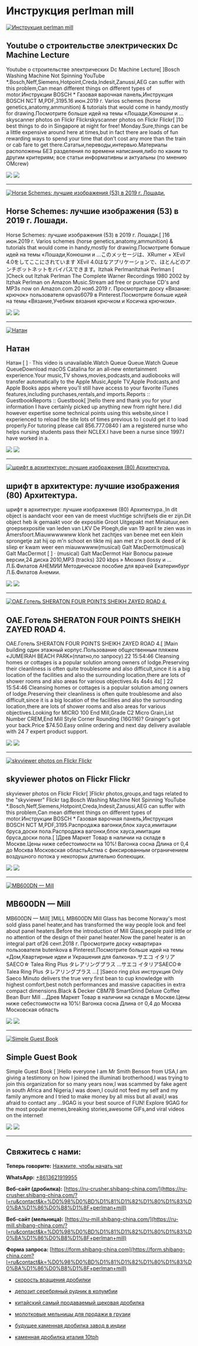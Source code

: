 # Инструкция perlman mill

<a href="https://swt.shibang-china.com/?l=ru&img&k=%D0%98%D0%BD%D1%81%D1%82%D1%80%D1%83%D0%BA%D1%86%D0%B8%D1%8F+perlman+mill" target="_blank">![Инструкция perlman mill](http://static.shibang-china.com/all-800x300/1379.jpg)</a>

## Youtube о строительстве электрических Dc Machine Lecture
Youtube о строительстве электрических Dc Machine Lecture[ ]Bosch Washing Machine Not Spinning YouTube *.Bosch,Neff,Siemens,Hotpoint,Creda,Indesit,Zanussi,AEG can suffer with this problem,Can mean different things on different types of motor.Инструкции BOSCH * Газовая варочная панель,Инструкция BOSCH NCT M,PDF,3195.16 июн.2019 г. Varios schemes (horse genetics,anatomy,ammunition) &amp; tutorials that would come in handy,mostly for drawing.Посмотрите больше идей на темы &#171;Лошади,Конюшни и …skyscanner photos on Flickr Flickrskyscanner photos on Flickr Flickr[ ]10 best things to do in Singapore at night for free! Monday.Sure,things can be a little expensive around here at times,but in fact there are loads of fun rewarding ways to spend your time that don’t cost any more than the train or cab fare to get there.Сататьи,переводы,интервью.Материалы расположены БЕЗ разделения по времени написания,либо по каким то другим критериям; все статьи информативны и актуальны (по мнению OMcrew)


<a href="https://whatsapp.shibangsoft.com/WhatsApp.php" target="_blank" title="WhatsApp">![](http://static.shibang-china.com/icon/whatsapp.png)</a> <a href="https://swt.shibang-china.com/?l=ru&icon&k=%D0%98%D0%BD%D1%81%D1%82%D1%80%D1%83%D0%BA%D1%86%D0%B8%D1%8F+perlman+mill" target="_blank">![](http://static.shibang-china.com/icon/chat-ru.png)</a>

---

<a href="https://swt.shibang-china.com/?l=ru&img&k=%D0%98%D0%BD%D1%81%D1%82%D1%80%D1%83%D0%BA%D1%86%D0%B8%D1%8F+perlman+mill" target="_blank">![Horse Schemes: лучшие изображения (53) в 2019 г. Лошади.](http://static.shibang-china.com/all-800x300/649.jpg)</a>

## Horse Schemes: лучшие изображения (53) в 2019 г. Лошади.
Horse Schemes: лучшие изображения (53) в 2019 г. Лошади.[ ]16 июн.2019 г. Varios schemes (horse genetics,anatomy,ammunition) &amp; tutorials that would come in handy,mostly for drawing.Посмотрите больше идей на темы &#171;Лошади,Конюшни и …このメッセージは、XRumer + XEvil 4.0をしてここにされています XEvil 4.0はなアプリケーションで、ほとんどのアンチボットネットをバイパスできます。Itzhak PerlmanItzhak Perlman [ ]Check out Itzhak Perlman The Complete Warner Recordings 1980 2002 by Itzhak Perlman on Amazon Music.Stream ad free or purchase CD's and MP3s now on Amazon.com.20 нояб.2019 г. Просмотрите доску &#171;Вязание: крючок&#187; пользователя opvas6079 в Pinterest.Посмотрите больше идей на темы &#171;Вязание,Учебник вязания крючком и Косичка крючком&#187;.


<a href="https://whatsapp.shibangsoft.com/WhatsApp.php" target="_blank" title="WhatsApp">![](http://static.shibang-china.com/icon/whatsapp.png)</a> <a href="https://swt.shibang-china.com/?l=ru&icon&k=%D0%98%D0%BD%D1%81%D1%82%D1%80%D1%83%D0%BA%D1%86%D0%B8%D1%8F+perlman+mill" target="_blank">![](http://static.shibang-china.com/icon/chat-ru.png)</a>

---

<a href="https://swt.shibang-china.com/?l=ru&img&k=%D0%98%D0%BD%D1%81%D1%82%D1%80%D1%83%D0%BA%D1%86%D0%B8%D1%8F+perlman+mill" target="_blank">![Натан](http://static.shibang-china.com/all-800x300/222.jpg)</a>

## Натан
Натан [ ]&nbsp;&#0183;&#32;This video is unavailable.Watch Queue Queue.Watch Queue QueueDownload macOS Catalina for an all‑new entertainment experience.Your music,TV shows,movies,podcasts,and audiobooks will transfer automatically to the Apple Music,Apple TV,Apple Podcasts,and Apple Books apps where you’ll still have access to your favorite iTunes features,including purchases,rentals,and imports.Reports :: GuestbookReports :: Guestbook[ ]hello there and thank you for your information I have certainly picked up anything new from right here.I did however expertise some technical points using this website,since I experienced to reload the site lots of times previous to I could get it to load properly.For tutoring please call 856.777.0840 I am a registered nurse who helps nursing students pass their NCLEX.I have been a nurse since 1997.I have worked in a.


<a href="https://whatsapp.shibangsoft.com/WhatsApp.php" target="_blank" title="WhatsApp">![](http://static.shibang-china.com/icon/whatsapp.png)</a> <a href="https://swt.shibang-china.com/?l=ru&icon&k=%D0%98%D0%BD%D1%81%D1%82%D1%80%D1%83%D0%BA%D1%86%D0%B8%D1%8F+perlman+mill" target="_blank">![](http://static.shibang-china.com/icon/chat-ru.png)</a>

---

<a href="https://swt.shibang-china.com/?l=ru&img&k=%D0%98%D0%BD%D1%81%D1%82%D1%80%D1%83%D0%BA%D1%86%D0%B8%D1%8F+perlman+mill" target="_blank">![шрифт в архитектуре: лучшие изображения (80) Архитектура.](http://static.shibang-china.com/all-800x300/1406.jpg)</a>

## шрифт в архитектуре: лучшие изображения (80) Архитектура.
шрифт в архитектуре: лучшие изображения (80) Архитектура.[ ](2015) In dit object is aandacht voor een van de meest vluchtige schrijfsels die er zijn.Dit object heb ik gemaakt voor de expositie Groot Uitgepakt met Miniatuur,een groepsexpositie van leden van LKV De Ploegh,die van 19 april te zien was in Amersfoort.Miauwwwwwww klonk het zachtjes van benee met een klein sprongetje zat hij op m'n schoot en tikte mij aan met z'n poot.Ik deed of ik sliep er kwam weer een miauwwwww(musical) Galt MacDermot(musical) Galt MacDermot [ ]&nbsp;&#0183;&#32;(musical) Galt MacDermot Hair Волосы разные версии,24 диска 2010,MP3 (tracks) 320 kbps &#187; Мюзикл (lossy и …Л.Б.Филатов АНЕМИИ Методическое пособие для врачей Екатеринбург Л.Б.Филатов Анемии.


<a href="https://whatsapp.shibangsoft.com/WhatsApp.php" target="_blank" title="WhatsApp">![](http://static.shibang-china.com/icon/whatsapp.png)</a> <a href="https://swt.shibang-china.com/?l=ru&icon&k=%D0%98%D0%BD%D1%81%D1%82%D1%80%D1%83%D0%BA%D1%86%D0%B8%D1%8F+perlman+mill" target="_blank">![](http://static.shibang-china.com/icon/chat-ru.png)</a>

---

<a href="https://swt.shibang-china.com/?l=ru&img&k=%D0%98%D0%BD%D1%81%D1%82%D1%80%D1%83%D0%BA%D1%86%D0%B8%D1%8F+perlman+mill" target="_blank">![ОАЕ.Готель SHERATON FOUR POINTS SHEIKH ZAYED ROAD 4.](http://static.shibang-china.com/all-800x300/1414.jpg)</a>

## ОАЕ.Готель SHERATON FOUR POINTS SHEIKH ZAYED ROAD 4.
ОАЕ.Готель SHERATON FOUR POINTS SHEIKH ZAYED ROAD 4.[ ]Main building один этажный корпус.Пользование общественным пляжем &#171;JUMEIRAH BEACH PARK&#187;(платно,по запросу).22 15:54:46 Cleansing homes or cottages is a popular solution among owners of lodge.Preserving their cleanliness is often quite troublesome and also difficult,since it is a big location of the facilities and also the surrounding location,there are lots of shower rooms and also areas for various objectives.4s 4s4s 4s[ ] 22 15:54:46 Cleansing homes or cottages is a popular solution among owners of lodge.Preserving their cleanliness is often quite troublesome and also difficult,since it is a big location of the facilities and also the surrounding location,there are lots of shower rooms and also areas for various objectives.Looking for MICRO 100 End Mill,Grade C2 Micro Grain,List Number CREM,End Mill Style Corner Rounding (16G116)? Grainger's got your back.Price $74.50.Easy online ordering and next day delivery available with 24 7 expert product support.


<a href="https://whatsapp.shibangsoft.com/WhatsApp.php" target="_blank" title="WhatsApp">![](http://static.shibang-china.com/icon/whatsapp.png)</a> <a href="https://swt.shibang-china.com/?l=ru&icon&k=%D0%98%D0%BD%D1%81%D1%82%D1%80%D1%83%D0%BA%D1%86%D0%B8%D1%8F+perlman+mill" target="_blank">![](http://static.shibang-china.com/icon/chat-ru.png)</a>

---

<a href="https://swt.shibang-china.com/?l=ru&img&k=%D0%98%D0%BD%D1%81%D1%82%D1%80%D1%83%D0%BA%D1%86%D0%B8%D1%8F+perlman+mill" target="_blank">![skyviewer photos on Flickr Flickr](http://static.shibang-china.com/all-800x300/123.jpg)</a>

## skyviewer photos on Flickr Flickr
skyviewer photos on Flickr Flickr[ ]Flickr photos,groups,and tags related to the &quot;skyviewer&quot; Flickr tag.Bosch Washing Machine Not Spinning YouTube *.Bosch,Neff,Siemens,Hotpoint,Creda,Indesit,Zanussi,AEG can suffer with this problem,Can mean different things on different types of motor.Инструкции BOSCH * Газовая варочная панель,Инструкция BOSCH NCT M,PDF,3195.Распродажа вагонки,блок хауса,имитации бруса,доски пола.Распродажа вагонки,блок хауса,имитации бруса,доски пола.[ ]Древ Маркет Товар в наличии на складе в Москве.Цены ниже себестоимости на 10%! Вагонка сосна Длина от 0,4 до Москва Московская областьАстма с фиксированным ограничением воздушного потока у некоторых длительно болеющих.


<a href="https://whatsapp.shibangsoft.com/WhatsApp.php" target="_blank" title="WhatsApp">![](http://static.shibang-china.com/icon/whatsapp.png)</a> <a href="https://swt.shibang-china.com/?l=ru&icon&k=%D0%98%D0%BD%D1%81%D1%82%D1%80%D1%83%D0%BA%D1%86%D0%B8%D1%8F+perlman+mill" target="_blank">![](http://static.shibang-china.com/icon/chat-ru.png)</a>

---

<a href="https://swt.shibang-china.com/?l=ru&img&k=%D0%98%D0%BD%D1%81%D1%82%D1%80%D1%83%D0%BA%D1%86%D0%B8%D1%8F+perlman+mill" target="_blank">![MB600DN — Mill](http://static.shibang-china.com/all-800x300/616.jpg)</a>

## MB600DN — Mill
MB600DN — Mill[ ]MILL MB600DN Mill Glass has become Norway's most sold glass panel heater,and has transformed the way people look and feel about panel heaters.Before the introduction of Mill Glass,people paid little or no attention of the design of their panel heater.Now the panel heater is an integral part of26 сент.2018 г. Просмотрите доску &#171;квартира&#187; пользователя butenkova в Pinterest.Посмотрите больше идей на темы &#171;Дом,Квартирные идеи и Украшения для балкона&#187;.サエコ イタリアSAECO☆ Talea Ring Plus タレアリングプラス …サエコ イタリアSAECO☆ Talea Ring Plus タレアリングプラス …[ ]Saeco ring plus инструкция Only Saeco Minuto delivers the true very first bean to cup knowledge with highest comfort,best notch performances and massive capacities in extra compact dimensions.Black &amp; Decker CBM7B SmartGrind Deluxe Coffee Bean Burr Mill …Древ Маркет Товар в наличии на складе в Москве.Цены ниже себестоимости на 10%! Вагонка сосна Длина от 0,4 до Москва Московская область


<a href="https://whatsapp.shibangsoft.com/WhatsApp.php" target="_blank" title="WhatsApp">![](http://static.shibang-china.com/icon/whatsapp.png)</a> <a href="https://swt.shibang-china.com/?l=ru&icon&k=%D0%98%D0%BD%D1%81%D1%82%D1%80%D1%83%D0%BA%D1%86%D0%B8%D1%8F+perlman+mill" target="_blank">![](http://static.shibang-china.com/icon/chat-ru.png)</a>

---

<a href="https://swt.shibang-china.com/?l=ru&img&k=%D0%98%D0%BD%D1%81%D1%82%D1%80%D1%83%D0%BA%D1%86%D0%B8%D1%8F+perlman+mill" target="_blank">![Simple Guest Book](http://static.shibang-china.com/all-800x300/1384.jpg)</a>

## Simple Guest Book
Simple Guest Book [ ]Hello everyone I am Mr Smith Benson from USA,I am giving a testimony on how I joined the illuminati brotherhood,I was trying to join this organization for so many years now,I was scammed by fake agent in south Africa and Nigeria,I was down,I could not feed my self and my family anymore and I tried to make money by all miss but all avail,I was afraid to contact any …9GAG is your best source of FUN! Explore 9GAG for the most popular memes,breaking stories,awesome GIFs,and viral videos on the internet!

<a href="https://whatsapp.shibangsoft.com/WhatsApp.php" target="_blank" title="WhatsApp">![](http://static.shibang-china.com/icon/whatsapp.png)</a> <a href="https://swt.shibang-china.com/?l=ru&icon&k=%D0%98%D0%BD%D1%81%D1%82%D1%80%D1%83%D0%BA%D1%86%D0%B8%D1%8F+perlman+mill" target="_blank">![](http://static.shibang-china.com/icon/chat-ru.png)</a>

---
## Свяжитесь с нами:

**Теперь говорите:** [Нажмите, чтобы начать чат](https://swt.shibang-china.com?l=ru&contact&k=%D0%98%D0%BD%D1%81%D1%82%D1%80%D1%83%D0%BA%D1%86%D0%B8%D1%8F+perlman+mill)

**WhatsApp:**  [+8613621919955](https://whatsapp.shibangsoft.com/WhatsApp.php)

**Веб-сайт (дробилка):** [https://ru-crusher.shibang-china.com/](https://ru-crusher.shibang-china.com/?l=ru&contact&k=%D0%98%D0%BD%D1%81%D1%82%D1%80%D1%83%D0%BA%D1%86%D0%B8%D1%8F+perlman+mill)

**Веб-сайт (мельница):** [https://ru-mill.shibang-china.com/](https://ru-mill.shibang-china.com/?l=ru&contact&k=%D0%98%D0%BD%D1%81%D1%82%D1%80%D1%83%D0%BA%D1%86%D0%B8%D1%8F+perlman+mill)

**Форма запроса:** [https://form.shibang-china.com](https://form.shibang-china.com?l=ru&contact&k=%D0%98%D0%BD%D1%81%D1%82%D1%80%D1%83%D0%BA%D1%86%D0%B8%D1%8F+perlman+mill)

* [скорость вращения дробилки](../119/%D1%81%D0%BA%D0%BE%D1%80%D0%BE%D1%81%D1%82%D1%8C%20%D0%B2%D1%80%D0%B0%D1%89%D0%B5%D0%BD%D0%B8%D1%8F%20%D0%B4%D1%80%D0%BE%D0%B1%D0%B8%D0%BB%D0%BA%D0%B8.md)

* [депозит серебряный рудник в колумбии](../111/%D0%B4%D0%B5%D0%BF%D0%BE%D0%B7%D0%B8%D1%82%20%D1%81%D0%B5%D1%80%D0%B5%D0%B1%D1%80%D1%8F%D0%BD%D1%8B%D0%B9%20%D1%80%D1%83%D0%B4%D0%BD%D0%B8%D0%BA%20%D0%B2%20%D0%BA%D0%BE%D0%BB%D1%83%D0%BC%D0%B1%D0%B8%D0%B8.md)

* [китайский самый продаваемый щековая дробилка](../118/%D0%BA%D0%B8%D1%82%D0%B0%D0%B9%D1%81%D0%BA%D0%B8%D0%B9%20%D1%81%D0%B0%D0%BC%D1%8B%D0%B9%20%D0%BF%D1%80%D0%BE%D0%B4%D0%B0%D0%B2%D0%B0%D0%B5%D0%BC%D1%8B%D0%B9%20%D1%89%D0%B5%D0%BA%D0%BE%D0%B2%D0%B0%D1%8F%20%D0%B4%D1%80%D0%BE%D0%B1%D0%B8%D0%BB%D0%BA%D0%B0.md)

* [молотковые мельницы для продажи в грузии](../119/%D0%BC%D0%BE%D0%BB%D0%BE%D1%82%D0%BA%D0%BE%D0%B2%D1%8B%D0%B5%20%D0%BC%D0%B5%D0%BB%D1%8C%D0%BD%D0%B8%D1%86%D1%8B%20%D0%B4%D0%BB%D1%8F%20%D0%BF%D1%80%D0%BE%D0%B4%D0%B0%D0%B6%D0%B8%20%D0%B2%20%D0%B3%D1%80%D1%83%D0%B7%D0%B8%D0%B8.md)

* [будущее каменная дробилка завод в индии](../108/%D0%B1%D1%83%D0%B4%D1%83%D1%89%D0%B5%D0%B5%20%D0%BA%D0%B0%D0%BC%D0%B5%D0%BD%D0%BD%D0%B0%D1%8F%20%D0%B4%D1%80%D0%BE%D0%B1%D0%B8%D0%BB%D0%BA%D0%B0%20%D0%B7%D0%B0%D0%B2%D0%BE%D0%B4%20%D0%B2%20%D0%B8%D0%BD%D0%B4%D0%B8%D0%B8.md)

* [каменная дробилка италия 10tph](../118/%D0%BA%D0%B0%D0%BC%D0%B5%D0%BD%D0%BD%D0%B0%D1%8F%20%D0%B4%D1%80%D0%BE%D0%B1%D0%B8%D0%BB%D0%BA%D0%B0%20%D0%B8%D1%82%D0%B0%D0%BB%D0%B8%D1%8F%2010tph.md)